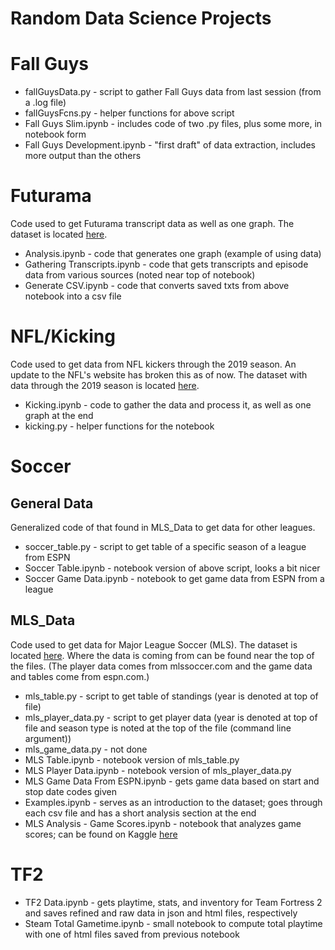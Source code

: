 # Random Data Science Projects

# Fall Guys
* fallGuysData.py - script to gather Fall Guys data from last session (from a .log file)
* fallGuysFcns.py - helper functions for above script
* Fall Guys Slim.ipynb - includes code of two .py files, plus some more, in notebook form
* Fall Guys Development.ipynb - "first draft" of data extraction, includes more output than the others

# Futurama
Code used to get Futurama transcript data as well as one graph. The dataset is located [here](https://www.kaggle.com/josephvm/futurama-seasons-16-transcripts). 
* Analysis.ipynb - code that generates one graph (example of using data)
* Gathering Transcripts.ipynb - code that gets transcripts and episode data from various sources (noted near top of notebook) 
* Generate CSV.ipynb - code that converts saved txts from above notebook into a csv file

# NFL/Kicking
Code used to get data from NFL kickers through the 2019 season. An update to the NFL's website has broken this as of now. 
The dataset with data through the 2019 season is located [here](https://www.kaggle.com/josephvm/nfl-kickers-data).
* Kicking.ipynb - code to gather the data and process it, as well as one graph at the end
* kicking.py - helper functions for the notebook

# Soccer
## General Data
Generalized code of that found in MLS_Data to get data for other leagues. 
* soccer_table.py - script to get table of a specific season of a league from ESPN
* Soccer Table.ipynb - notebook version of above script, looks a bit nicer
* Soccer Game Data.ipynb - notebook to get game data from ESPN from a league

## MLS_Data
Code used to get data for Major League Soccer (MLS). The dataset is located [here](https://www.kaggle.com/josephvm/major-league-soccer-dataset).
Where the data is coming from can be found near the top of the files. 
(The player data comes from mlssoccer.com and the game data and tables come from espn.com.)  
* mls_table.py - script to get table of standings (year is denoted at top of file)
* mls_player_data.py - script to get player data (year is denoted at top of file and season type is noted at the top of the file (command line argument))
* mls_game_data.py - not done
* MLS Table.ipynb - notebook version of mls_table.py
* MLS Player Data.ipynb - notebook version of mls_player_data.py
* MLS Game Data From ESPN.ipynb - gets game data based on start and stop date codes given 
* Examples.ipynb - serves as an introduction to the dataset; goes through each csv file and has a short analysis section at the end
* MLS Analysis - Game Scores.ipynb - notebook that analyzes game scores; can be found on Kaggle [here](https://www.kaggle.com/josephvm/mls-analysis-game-scores)

# TF2
* TF2 Data.ipynb - gets playtime, stats, and inventory for Team Fortress 2 and saves refined and raw data in json and html files, respectively
* Steam Total Gametime.ipynb - small notebook to compute total playtime with one of html files saved from previous notebook
